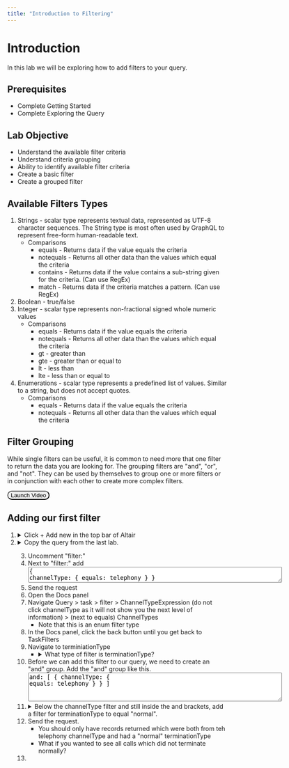 ```yaml
---
title: "Introduction to Filtering"
---
```


<style>.btn{border-radius:30px;}button:hover{background: #2196F3;color:white;}</style>


# Introduction 

In this lab we will be exploring how to add filters to your query.

## Prerequisites  
- Complete Getting Started
- Complete Exploring the Query

## Lab Objective
- Understand the available filter criteria
- Understand criteria grouping
- Ability to identify available filter criteria
- Create a basic filter
- Create a grouped filter

## Available Filters Types
1. Strings - scalar type represents textual data, represented as UTF-8 character sequences. The String type is most often used by GraphQL to represent free-form human-readable text.
   - Comparisons
     - equals - Returns data if the value equals the criteria 
     - notequals - Returns all other data than the values which equal the criteria
     - contains - Returns data if the value contains a sub-string given for the criteria. (Can use RegEx)
     - match - Returns data if the criteria matches a pattern. (Can use RegEx)
2. Boolean - true/false
3. Integer - scalar type represents non-fractional signed whole numeric values
   - Comparisons
     - equals - Returns data if the value equals the criteria
     - notequals - Returns all other data than the values which equal the criteria
     - gt - greater than
     - gte - greater than or equal to
     - lt - less than
     - lte - less than or equal to
4. Enumerations - scalar type represents a predefined list of values. Similar to a string, but does not accept quotes.
   - Comparisons
     - equals - Returns data if the value equals the criteria 
     - notequals - Returns all other data than the values which equal the criteria


## Filter Grouping
While single filters can be useful, it is common to need more that one filter to return the data you are looking for.  The grouping filters are "and", "or", and "not".  They can be used by themselves to group one or more filters or in conjunction with each other to create more complex filters.



<button class="btn" onclick="vidPop('d2c7b761-9291-40ec-b76f-3cb25c657c83')">Launch Video</button>


## Adding our first filter

1. <details><summary>Click + Add new in the top bar of Altair </summary>
         <img src="https://webexcc-sa.github.io/tools/gql/images/addNew.png"/>
         </details>
2. <details><summary>Copy the query from the last lab.</summary>
    <textarea spellcheck="false" cols="70" rows="138">
\{
  task(
    from: "_____"
    to: "_____"
    timeComparator: createdTime
    # filter: 
    # aggregation: 
    # aggregations: [\{ field: "string", type: count, name: "string" \}]
    # aggregationInterval: \{ interval: FIFTEEN_MINUTES \}
    # pagination: 
  ) \{
    tasks \{
      id
      status
      channelType
      createdTime
      endedTime
      origin
      destination
      contactReason
      direction
      owner \{
        id
        name
        signInId
        sessionId
        phoneNumber
        channelId
      \}
      terminationType
      channelSubType
      customer \{
        name
        phoneNumber
        email
      \}
      isActive
      isCallback
      channelMetaData \{
        email \{
          subject
          metaData
        \}
        chat \{
          chatReason
        \}
        inBoundTranscript
        outBoundTranscript
      \}
      callbackData \{
        callbackRequestTime
        callbackConnectTime
        callbackNumber
        callbackStatus
        callbackOrigin
        callbackType
        callbackQueueName
        callbackAgentName
        callbackTeamName
        callbackRetryCount
      \}
      recordingLocation
      lastWrapupCodeName
      lastQueue \{
        id
        name
        duration
      \}
      lastSite \{
        id
        name
      \}
      lastTeam \{
        id
        name
      \}
      lastEntryPoint \{
        id
        name
      \}
      previousQueue \{
        id
        name
      \}
      totalDuration
      csatScore
      blindTransferCount
      conferenceCount
      conferenceDuration
      consultCount
      consultDuration
      holdCount
      holdDuration
      selfserviceCount
      selfserviceDuration
      connectedCount
      connectedDuration
      consultToQueueCount
      consultToQueueDuration
      transferCount
      wrapupDuration
      ringingDuration
      queueDuration
      queueCount
      captureRequested
      isTranscriptionAvailable
      consultToEPCount
      consultToEPDuration
      outdialConsultToEPCount
      outdialConsultToEPDuration
      agentToDnTransferCount
      agentToAgentTransferCount
      callCompletedCount
      sentiment
      autoCsat
      outdialConsultToQueueCount
      outdialConsultCount
      # integerGlobalVariables(name: "string")
      # stringGlobalVariables(name: "string")
      # longGlobalVariables(name: "string")
      # doubleGlobalVariables(name: "string")
      # booleanGlobalVariables(name: "string")
      # intervalStartTime
      # aggregation
    \}

    pageInfo \{
      endCursor
      hasNextPage
    \}
    intervalInfo \{
      interval
      timezone
    \}
  \}
\}</textarea></details>

3. Uncomment "filter:"
4. Next to "filter:" add <textarea spellcheck="false" cols="70">\{ channelType: \{ equals: telephony \} \}</textarea>
5. Send the request
6. Open the Docs panel
7. Navigate Query > task > filter > ChannelTypeExpression (do not click channelType as it will not show you the next level of information) > (next to equals) ChannelTypes
   - Note that this is an enum filter type
8. In the Docs panel, click the back button until you get back to TaskFilters
9. Navigate to terminiationType
    - <details><summary>What type of filter is terminationType?</summary>String</details>
10. Before we can add this filter to our query, we need to create an "and" group.  Add the "and" group like this. <textarea spellcheck="false" cols="70" rows="4" >and: [
        \{ channelType: \{ equals: telephony \} \}
]</textarea>
11. <details><summary>Below the channelType filter and still inside the and brackets, add a filter for terminationType to equal "normal".</summary> <textarea spellcheck="false" cols="70" rows="1">\{ terminationType: \{ equals: "normal" \} \}</textarea></details>
12. Send the request.
    - You should only have records returned which were both from teh telephony channelType and had a "normal" terminationType
    - What if you wanted to see all calls which did not terminate normally?
13. 